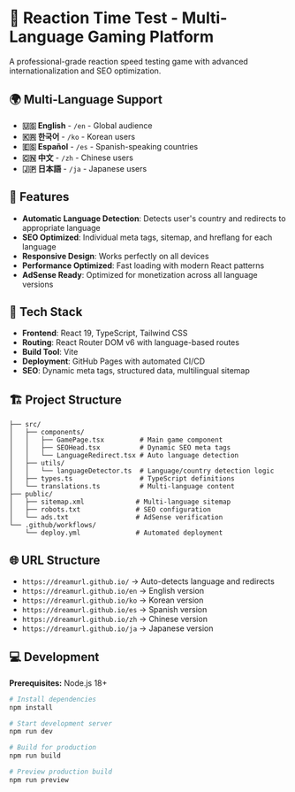 # 🎯 Reaction Time Test - Multi-Language Gaming Platform

A professional-grade reaction speed testing game with advanced internationalization and SEO optimization.

## 🌍 **Multi-Language Support**

- **🇺🇸 English** - `/en` - Global audience
- **🇰🇷 한국어** - `/ko` - Korean users  
- **🇪🇸 Español** - `/es` - Spanish-speaking countries
- **🇨🇳 中文** - `/zh` - Chinese users
- **🇯🇵 日本語** - `/ja` - Japanese users

## 🚀 **Features**

- **Automatic Language Detection**: Detects user's country and redirects to appropriate language
- **SEO Optimized**: Individual meta tags, sitemap, and hreflang for each language
- **Responsive Design**: Works perfectly on all devices
- **Performance Optimized**: Fast loading with modern React patterns
- **AdSense Ready**: Optimized for monetization across all language versions

## 🔧 **Tech Stack**

- **Frontend**: React 19, TypeScript, Tailwind CSS
- **Routing**: React Router DOM v6 with language-based routes
- **Build Tool**: Vite
- **Deployment**: GitHub Pages with automated CI/CD
- **SEO**: Dynamic meta tags, structured data, multilingual sitemap

## 🏗️ **Project Structure**

```
├── src/
│   ├── components/
│   │   ├── GamePage.tsx         # Main game component
│   │   ├── SEOHead.tsx          # Dynamic SEO meta tags
│   │   └── LanguageRedirect.tsx # Auto language detection
│   ├── utils/
│   │   └── languageDetector.ts  # Language/country detection logic
│   ├── types.ts                 # TypeScript definitions
│   └── translations.ts          # Multi-language content
├── public/
│   ├── sitemap.xml             # Multi-language sitemap
│   ├── robots.txt              # SEO configuration
│   └── ads.txt                 # AdSense verification
└── .github/workflows/
    └── deploy.yml              # Automated deployment
```

## 🌐 **URL Structure**

- `https://dreamurl.github.io/` → Auto-detects language and redirects
- `https://dreamurl.github.io/en` → English version
- `https://dreamurl.github.io/ko` → Korean version  
- `https://dreamurl.github.io/es` → Spanish version
- `https://dreamurl.github.io/zh` → Chinese version
- `https://dreamurl.github.io/ja` → Japanese version

## 💻 **Development**

**Prerequisites:** Node.js 18+

```bash
# Install dependencies
npm install

# Start development server
npm run dev

# Build for production
npm run build

# Preview production build
npm run preview
```

